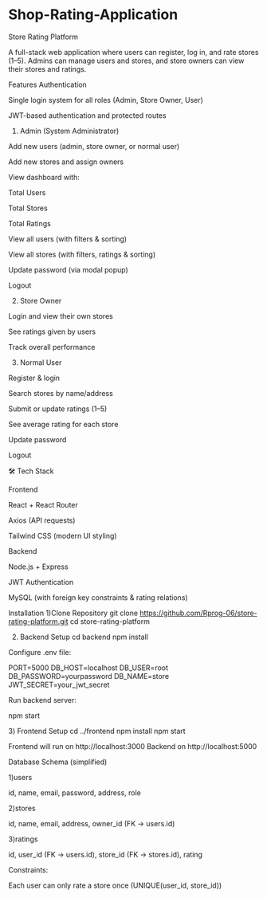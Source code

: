 # Shop-Rating-Application
Store Rating Platform

A full-stack web application where users can register, log in, and rate stores (1–5).
Admins can manage users and stores, and store owners can view their stores and ratings.

 Features
 Authentication

Single login system for all roles (Admin, Store Owner, User)

JWT-based authentication and protected routes

1) Admin (System Administrator)

Add new users (admin, store owner, or normal user)

Add new stores and assign owners

View dashboard with:

Total Users

Total Stores

Total Ratings

View all users (with filters & sorting)

View all stores (with filters, ratings & sorting)

Update password (via modal popup)

Logout

2) Store Owner

Login and view their own stores

See ratings given by users

Track overall performance

3) Normal User

Register & login

Search stores by name/address

Submit or update ratings (1–5)

See average rating for each store

Update password

Logout

🛠️ Tech Stack

Frontend

React + React Router

Axios (API requests)

Tailwind CSS (modern UI styling)

Backend

Node.js + Express

JWT Authentication

MySQL (with foreign key constraints & rating relations)

 Installation
1)Clone Repository
git clone https://github.com/Rprog-06/store-rating-platform.git
cd store-rating-platform

2) Backend Setup
cd backend
npm install


Configure .env file:

PORT=5000
DB_HOST=localhost
DB_USER=root
DB_PASSWORD=yourpassword
DB_NAME=store
JWT_SECRET=your_jwt_secret


Run backend server:

npm start

3️) Frontend Setup
cd ../frontend
npm install
npm start


Frontend will run on http://localhost:3000
Backend on http://localhost:5000

 Database Schema (simplified)

1)users

id, name, email, password, address, role

2)stores

id, name, email, address, owner_id (FK → users.id)

3)ratings

id, user_id (FK → users.id), store_id (FK → stores.id), rating

Constraints:

Each user can only rate a store once (UNIQUE(user_id, store_id))






